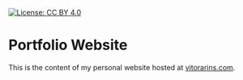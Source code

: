 [![License: CC BY 4.0](https://img.shields.io/badge/License-CC%20BY%204.0-lightgrey.svg)](https://creativecommons.org/licenses/by/4.0/)
# Portfolio Website

This is the content of my personal website hosted at [vitorarins.com](https://vitorarins.com).
